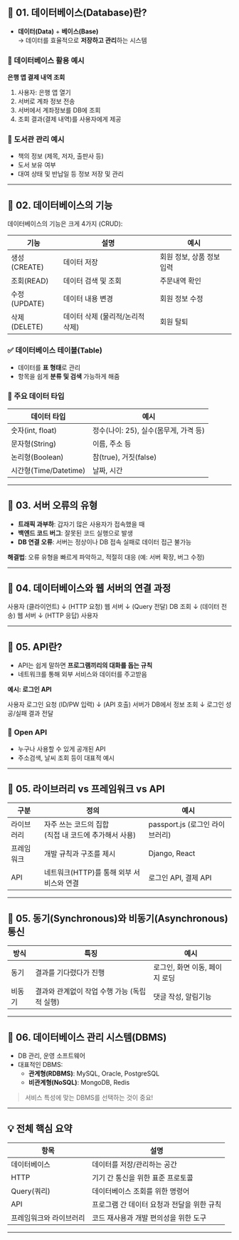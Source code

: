 ## 🔖 01. 데이터베이스(Database)란?

- **데이터(Data)** + **베이스(Base)**  
  → 데이터를 효율적으로 **저장하고 관리**하는 시스템

### 📌 데이터베이스 활용 예시

**은행 앱 결제 내역 조회**

1. 사용자: 은행 앱 열기
2. 서버로 계좌 정보 전송
3. 서버에서 계좌정보를 DB에 조회
4. 조회 결과(결제 내역)를 사용자에게 제공

### 📕 도서관 관리 예시
- 책의 정보 (제목, 저자, 출판사 등)
- 도서 보유 여부
- 대여 상태 및 반납일 등 정보 저장 및 관리

---

## 🔖 02. 데이터베이스의 기능

데이터베이스의 기능은 크게 4가지 (CRUD):

|기능|설명|예시|
|---|---|---|
|생성(CREATE)| 데이터 저장 | 회원 정보, 상품 정보 입력 |
|조회(READ)| 데이터 검색 및 조회 | 주문내역 확인 |
|수정(UPDATE)|데이터 내용 변경|회원 정보 수정|
|삭제(DELETE)|데이터 삭제 (물리적/논리적 삭제)|회원 탈퇴|

### ✅ 데이터베이스 테이블(Table)
- 데이터를 **표 형태**로 관리
- 항목을 쉽게 **분류 및 검색** 가능하게 해줌

### 📌 주요 데이터 타입
| 데이터 타입 | 예시 |
|---|---|
|숫자(int, float)|정수(나이: 25), 실수(몸무게, 가격 등)|
|문자형(String)|이름, 주소 등|
|논리형(Boolean)|참(true), 거짓(false)|
|시간형(Time/Datetime)|날짜, 시간|

---

## 🔖 03. 서버 오류의 유형

- **트래픽 과부하**: 갑자기 많은 사용자가 접속했을 때
- **백엔드 코드 버그**: 잘못된 코드 실행으로 발생
- **DB 연결 오류**: 서버는 정상이나 DB 접속 실패로 데이터 접근 불가능

**해결법**: 오류 유형을 빠르게 파악하고, 적절히 대응 (예: 서버 확장, 버그 수정)

---

## 🔖 04. 데이터베이스와 웹 서버의 연결 과정

사용자 (클라이언트) ↓ (HTTP 요청) 웹 서버 ↓ (Query 전달) DB 조회 ↓ (데이터 전송) 웹 서버 ↓ (HTTP 응답) 사용자



---

## 🔖 05. API란?

- API는 쉽게 말하면 **프로그램끼리의 대화를 돕는 규칙**
- 네트워크를 통해 외부 서비스와 데이터를 주고받음

**예시: 로그인 API**

사용자 로그인 요청 (ID/PW 입력) ↓ (API 호출) 서버가 DB에서 정보 조회 ↓ 로그인 성공/실패 결과 전달



### 📌 **Open API**
- 누구나 사용할 수 있게 공개된 API
- 주소검색, 날씨 조회 등이 대표적 예시

---

## 🔖 05. 라이브러리 vs 프레임워크 vs API

| 구분 | 정의 | 예시 |
|---|---|---|
|라이브러리| 자주 쓰는 코드의 집합<br>(직접 내 코드에 추가해서 사용)| passport.js (로그인 라이브러리) |
|프레임워크|개발 규칙과 구조를 제시|Django, React|
|API|네트워크(HTTP)를 통해 외부 서비스와 연결|로그인 API, 결제 API|

---

## 🔖 05. 동기(Synchronous)와 비동기(Asynchronous) 통신

|방식|특징|예시|
|---|---|---|
|동기|결과를 기다렸다가 진행|로그인, 화면 이동, 페이지 로딩|
|비동기|결과와 관계없이 작업 수행 가능 (독립적 실행)|댓글 작성, 알림기능|

---

## 🔖 06. 데이터베이스 관리 시스템(DBMS)

- DB 관리, 운영 소프트웨어
- 대표적인 DBMS:
  - **관계형(RDBMS)**: MySQL, Oracle, PostgreSQL
  - **비관계형(NoSQL)**: MongoDB, Redis

> 서비스 특성에 맞는 DBMS를 선택하는 것이 중요!

---

## 💡 전체 핵심 요약

| 항목 | 설명 |
|------|---|
| 데이터베이스 | 데이터를 저장/관리하는 공간 |
| HTTP | 기기 간 통신을 위한 표준 프로토콜 |
| Query(쿼리) | 데이터베이스 조회를 위한 명령어 |
| API | 프로그램 간 데이터 요청과 전달을 위한 규칙 |
| 프레임워크와 라이브러리 | 코드 재사용과 개발 편의성을 위한 도구 |

---
